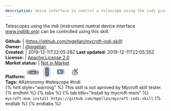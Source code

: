 ```yaml
---
description: Voice interface to control a telescope using the indi protocol
---
```

Telescopes using the indi (instrument nuetral device interface www.indilib.org) can be controlled using this skill.

**Github:** | (https://github.com/mgellan/mycroft-indi-skill)  
**Owner:** | [@mgellan](https://github.com/mgellan)  
**Created:** | 2019-12-11T22:05:28Z  **Last updated:** 2019-12-11T22:05:35Z  
**License:** | [Apache License 2.0](https://api.github.com/licenses/apache-2.0)  
**Market status:** | [Not in Market](https://market.mycroft.ai/skill/)  
**Platform:**   ![](.gitbook/assets/mark-1-icon.png)  ![](.gitbook/assets/mark-2-icon.png)  ![](.gitbook/assets/picroft-icon.png)  ![](.gitbook/assets/kde.png)   
**Tags:** \#Astronomy \#telescope \#indi   
{% hint style="warning" %}
This skill is not aproved by Mycroft skill tester.
{% endhint %}
  {% tabs %}
{% tab title="Install by mycroft-msm" %}
``` mycroft-msm install https://github.com/mgellan/mycroft-indi-skill```
{% endtab %}
  {% endtabs %}
  